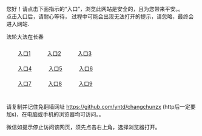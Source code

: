 您好！请点击下面指示的“入口”，浏览此网站是安全的，且为您带来平安。。 <br/>
点击入口后，请耐心等待， 过程中可能会出现无法打开的提示，请忽略，最终会进入网站. </br>

法轮大法在长春<br/>
<div style="padding:10px"><a style="margin:20px" target="_blank" href="https://d11cydj60niksm.cloudfront.net/2Qpsp?alxzq" id="ccLink1" rel="nofollow">入口1</a> <a target="_blank" style="margin:20px" href="https://d39qos5g9zvlxp.cloudfront.net/2Qpsp?lckpxwlv" id="ccLink2" rel="nofollow">入口2</a> <a style="margin:20px" target="_blank" href="https://d13nbk94nrvltj.cloudfront.net/2Qpsp?ojxlbdhb" id="ccLink3" rel="nofollow">入口3</a></div>

<div style="padding:10px" ><a style="margin:20px" target="_blank" href="https://d11cydj60niksm.cloudfront.net/2Qpsp?alxzq" id="ccLink4" rel="nofollow">入口4</a> <a style="margin:20px" href="https://d39qos5g9zvlxp.cloudfront.net/2Qpsp?lckpxwlv" target="_blank" id="ccLink5" rel="nofollow">入口5</a> <a style="margin:20px" href="https://d13nbk94nrvltj.cloudfront.net/2Qpsp?ojxlbdhb" target="_blank" id="ccLink6" rel="nofollow">入口6</a></div>

<div style="padding:10px"><a style="margin:20px" target="_blank" href="https://d11cydj60niksm.cloudfront.net/2Qpsp?alxzq" id="ccLink7" rel="nofollow">入口7</a> <a style="margin:20px" href="https://d39qos5g9zvlxp.cloudfront.net/2Qpsp?lckpxwlv" target="_blank" id="ccLink8" rel="nofollow">入口8</a> <a style="margin:20px" target="_blank" href="https://d13nbk94nrvltj.cloudfront.net/2Qpsp?ojxlbdhb" id="ccLink9" rel="nofollow">入口9</a></div>

<br/>



请复制并记住免翻墙网址 https://github.com/yntd/changchunzx (http后一定要加s)，在电脑或手机的浏览器均可访问。。<br/>

微信如提示停止访问该网页，须先点击右上角，选择浏览器打开。
